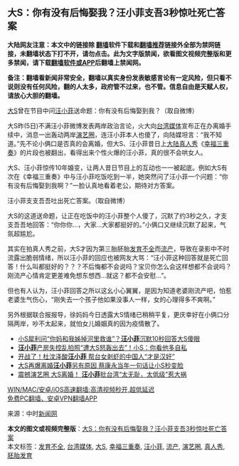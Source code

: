  <h2>大S：你有没有后悔娶我？汪小菲支吾3秒惊吐死亡答案</h2> <p class="notice"><b>大陆网友注意：本文中的链接除 <a href="https://github.com/bannedbook/fanqiang" >翻墙</a>软件下载和<a href="https://github.com/killgcd/justmysocks/blob/master/README.md">翻墙推荐</a>链接外全部为禁网链接，未翻墙状态下打不开，请勿点击。此为文字版禁闻，欲看图文视频完整版和更多禁闻，请下载<a href="https://github.com/bannedbook/fanqiang">翻墙软件或APP</a>后翻墙上禁闻网。</p><p>备注：翻墙看新闻非常安全，翻墙以真实身份发表敏感言论有一定风险，但只看不说则没有任何风险，翻的人太多，政府管不过来，也不管。信息自由是天赋人权，请放心大胆的翻墙。</b></p>  <div class="entry"> <p id="conimg"><a href="https://www.bannedbook.org/bnews/tag/%e5%a4%a7s/" class="st_tag internal_tag" rel="tag" title="标签 大S 下的日志">大S</a>曾在节目中问<a href="https://www.bannedbook.org/bnews/tag/%e6%b1%aa%e5%b0%8f%e8%8f%b2/" class="st_tag internal_tag" rel="tag" title="标签 汪小菲 下的日志">汪小菲</a>送命题：你有没有后悔娶到我？（取自微博）</p> <p>大S昨(5日)不满汪小菲微博发表两岸政治言论，火大向<a href="https://www.bannedbook.org/bnews/tag/%e5%8f%b0%e6%b9%be%e5%aa%92%e4%bd%93/" class="st_tag internal_tag" rel="tag" title="标签 台湾媒体 下的日志">台湾媒体</a>宣布正在办离婚手续中，消息一出轰动两岸<a href="https://www.bannedbook.org/bnews/tag/%e6%bc%94%e8%89%ba%e5%9c%88/" class="st_tag internal_tag" rel="tag" title="标签 演艺圈 下的日志">演艺圈</a>，连汪小菲本人也傻了，向陆媒坦言：“我不知道。”先不论小俩口是否真的会离婚，但大S、汪小菲昔日上<span class='wp_keywordlink_affiliate'><a href="https://www.bannedbook.org/" title="大陆" target="_blank">大陆</a></span><a href="https://www.bannedbook.org/bnews/tag/%E7%9C%9F%E4%BA%BA%E7%A7%80/" class="st_tag internal_tag" rel="tag" title="标签 真人秀 下的日志">真人秀</a>《<a href="https://www.bannedbook.org/bnews/tag/%E5%B9%B8%E7%A6%8F%E4%B8%89%E9%87%8D%E5%A5%8F/" class="st_tag internal_tag" rel="tag" title="标签 幸福三重奏 下的日志">幸福三重奏</a>》的片段也被翻出，看得出来个性火爆的汪小菲，真的很不会哄女人。</p>  <p>大S、汪小菲惊传10年婚变，让两人昔日节目上的互动也一一被起底。例如大S有次在《幸福三重奏》中与汪小菲吃饭吃到一半，她突然问了汪小菲一个问题：“你有没有后悔娶到我啊？”一脸认真地看着老公，期待对方答案。</p> <p>汪小菲支支吾吾吐出死亡答案。（取自微博）</p>  <p>大S的这道送命题，让正在吃饭中的汪小菲整个人傻了，沉默了约3秒之久，才支支吾吾地回答：“你你你…，大家…大家都挺好的。”小俩口又继续沉默了起来，气氛超尴尬。</p> <p>其实在拍真人秀之前，大S才因为第三胎胚胎<a href="https://www.bannedbook.org/bnews/tag/%E5%8F%91%E8%82%B2%E4%B8%8D%E5%85%A8/" class="st_tag internal_tag" rel="tag" title="标签 发育不全 下的日志">发育不全</a>而<a href="https://www.bannedbook.org/bnews/tag/%E6%B5%81%E4%BA%A7/" class="st_tag internal_tag" rel="tag" title="标签 流产 下的日志">流产</a>，导致在录影中不时流露出脆弱情绪，所以汪小菲的回应也被网友大骂：“汪小菲这种回答就是死亡回答！什么叫都挺好的？？？不后悔都不会说吗？宝贝你怎么会这样想都不会说吗？刚流产心情肯定更差难免想东想西…就这？都不会安慰…”。</p>  <p>但也有人认为，汪小菲回答之所以这幺小心翼翼，是因为知道老婆刚流产吧，怕惹老婆生气伤心，“刚失去一个孩子他如果没事人一样，女的心理得多不爽啊。”</p> <p>另外根据联合报报导，徐妈妈今日透露大S情绪已稍稍平复，更庆幸好在小俩口分隔两岸，吵不太起来，就怕女儿婚姻真的因为疫情散了。</p>  <ul class='op-related-articles' title='相关阅读'> <li><a href='https://www.bannedbook.org/bnews/yule/20210607/1561602.html' target='_blank'>小S犀利问“你妈和我姊掉河里救谁”？<b>汪小菲</b>沉默10秒回答大S傻眼</a></li> <li><a href='https://www.bannedbook.org/bnews/yule/20210606/1561302.html' target='_blank'><b>汪小菲</b>产房失控乱拍照“遭大S怒轰出去”！小S：你看他多自私</a></li> <li><a href='https://www.bannedbook.org/bnews/yule/20210606/1561172.html' target='_blank'>开战了！杜汶泽酸<b>汪小菲</b> 帮台女剥虾的中国人“才是汉奸”</a></li> <li><a href='https://www.bannedbook.org/bnews/yule/20210606/1561171.html' target='_blank'>大S再爆离婚<b>汪小菲</b>另有原因 蔡康永当年一句话让小S秒变脸</a></li> <li><a href='https://www.bannedbook.org/bnews/comments/20210606/1561119.html' target='_blank'>震撼演艺圈 大S离婚！ <b>汪小菲</b>批台湾“太无耻，太低级”惹大祸</a></li> </ul> <p class="texttj"> <a href="https://github.com/bannedbook/fanqiang/wiki/V2ray%E6%9C%BA%E5%9C%BA" target="_blank">WIN/MAC/安卓/iOS高速翻墙:高清视频秒开,超低延迟</a><br/> <a href="https://github.com/bannedbook/fanqiang/wiki/%E7%A6%81%E9%97%BB%E7%BD%91%E5%AE%89%E5%8D%93%E7%BF%BB%E5%A2%99%E6%96%B0%E9%97%BBAPP" target="_blank">免费PC翻墙、安卓VPN翻墙APP</a></p><p> 来源：中时<span class='wp_keywordlink_affiliate'><a href="https://www.bannedbook.org/" title="新闻网">新闻网</a></span> </p><a name='sharetosocial'></a>       <div><b>本文的图文或视频完整版</b>：<a href='https://www.bannedbook.org/bnews/yule/20210607/1561603.html'>大S：你有没有后悔娶我？汪小菲支吾3秒惊吐死亡答案</a></div>  </div><!--END ENTRY--> <div class="postfooter"> <div>本文标签：<a href="https://www.bannedbook.org/bnews/tag/%E5%8F%91%E8%82%B2%E4%B8%8D%E5%85%A8/" rel="tag">发育不全</a>, <a href="https://www.bannedbook.org/bnews/tag/%e5%8f%b0%e6%b9%be%e5%aa%92%e4%bd%93/" rel="tag">台湾媒体</a>, <a href="https://www.bannedbook.org/bnews/tag/%e5%a4%a7s/" rel="tag">大S</a>, <a href="https://www.bannedbook.org/bnews/tag/%E5%B9%B8%E7%A6%8F%E4%B8%89%E9%87%8D%E5%A5%8F/" rel="tag">幸福三重奏</a>, <a href="https://www.bannedbook.org/bnews/tag/%e6%b1%aa%e5%b0%8f%e8%8f%b2/" rel="tag">汪小菲</a>, <a href="https://www.bannedbook.org/bnews/tag/%E6%B5%81%E4%BA%A7/" rel="tag">流产</a>, <a href="https://www.bannedbook.org/bnews/tag/%e6%bc%94%e8%89%ba%e5%9c%88/" rel="tag">演艺圈</a>, <a href="https://www.bannedbook.org/bnews/tag/%E7%9C%9F%E4%BA%BA%E7%A7%80/" rel="tag">真人秀</a>, <a href="https://www.bannedbook.org/bnews/tag/%E8%83%9A%E8%83%8E%E5%8F%91%E8%82%B2/" rel="tag">胚胎发育</a></div>  </div><!--END POSTFOOTER--> 